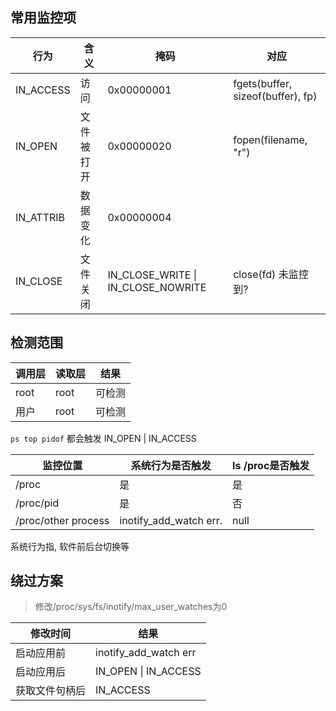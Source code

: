 ## 常用监控项
|行为|含义|掩码|对应|
|-----|-----|-----|-----|
|IN_ACCESS|访问|0x00000001|fgets(buffer, sizeof(buffer), fp)|
|IN_OPEN|文件被打开|0x00000020|fopen(filename, "r")|
|IN_ATTRIB|数据变化|0x00000004|  |
|IN_CLOSE|文件关闭|IN_CLOSE_WRITE \| IN_CLOSE_NOWRITE|close(fd) 未监控到?|

## 检测范围

| 调用层 | 读取层 | 结果   |
| ------ | ------ | ------ |
| root   | root   | 可检测 |
| 用户   | root   | 可检测 |

`ps top pidof` 都会触发 IN_OPEN | IN_ACCESS

| 监控位置 | 系统行为是否触发 | ls /proc是否触发 |
| ------ | ------ | ------ |
| /proc|是|是|
| /proc/pid|是|否 |
|/proc/other process|inotify_add_watch err.|null|

系统行为指, 软件前后台切换等

## 绕过方案

> 修改/proc/sys/fs/inotify/max_user_watches为0

| 修改时间   | 结果                  |
| ---------- | --------------------- |
| 启动应用前 | inotify_add_watch err |
| 启动应用后 | IN_OPEN \| IN_ACCESS  |
| 获取文件句柄后 | IN_ACCESS|